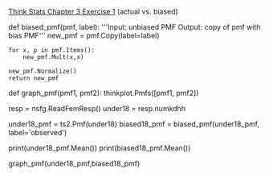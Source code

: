 [Think Stats Chapter 3 Exercise 1](http://greenteapress.com/thinkstats2/html/thinkstats2004.html#toc31) (actual vs. biased)

>> 
def biased_pmf(pmf, label):
    '''Input: unbiased PMF
    Output: copy of pmf with bias PMF'''
    new_pmf = pmf.Copy(label=label)
    
    for x, p in pmf.Items():
        new_pmf.Mult(x,x)

    new_pmf.Normalize()
    return new_pmf

def graph_pmf(pmf1, pmf2):
    thinkplot.Pmfs([pmf1, pmf2])
        

resp = nsfg.ReadFemResp()
under18 = resp.numkdhh

under18_pmf = ts2.Pmf(under18)
biased18_pmf = biased_pmf(under18_pmf, label='observed')

print(under18_pmf.Mean())
print(biased18_pmf.Mean())

graph_pmf(under18_pmf,biased18_pmf)
